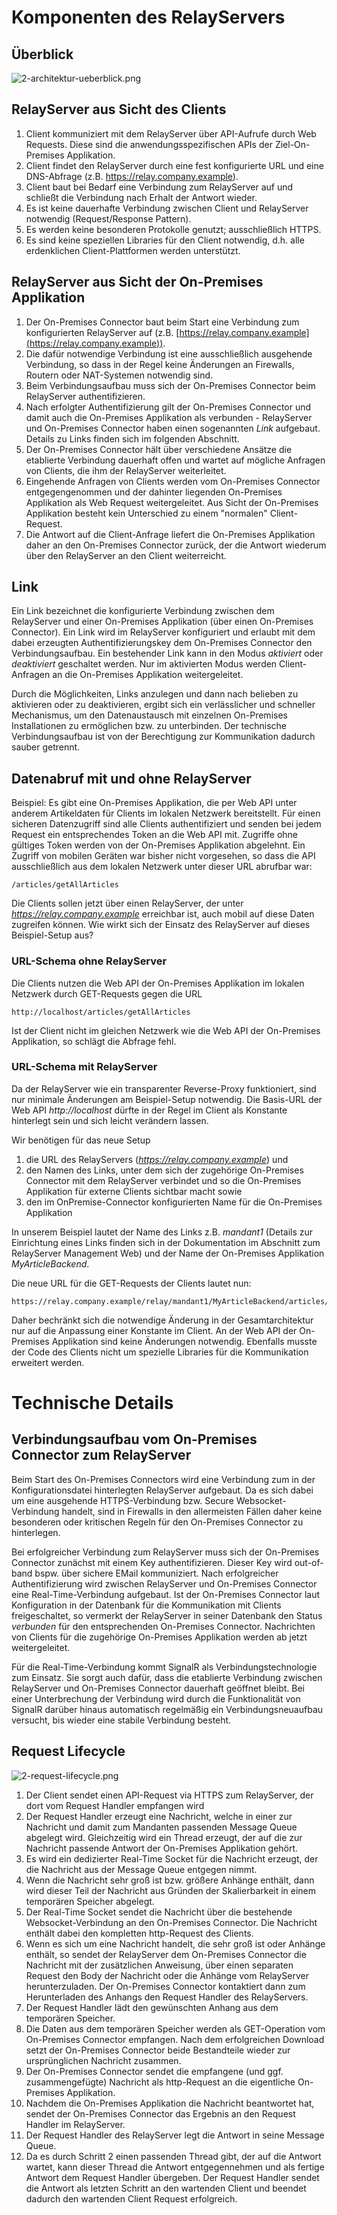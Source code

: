# Komponenten des RelayServers

## Überblick
![2-architektur-ueberblick.png](./assets/2-architektur-ueberblick.png)


## RelayServer aus Sicht des Clients

1. Client kommuniziert mit dem RelayServer über API-Aufrufe durch Web Requests. Diese sind die anwendungsspezifischen APIs der Ziel-On-Premises Applikation.
1. Client findet den RelayServer durch eine fest konfigurierte URL und eine DNS-Abfrage (z.B. https://relay.company.example).
1. Client baut bei Bedarf eine Verbindung zum RelayServer auf und schließt die Verbindung nach Erhalt der Antwort wieder.
1. Es ist keine dauerhafte Verbindung zwischen Client und RelayServer notwendig (Request/Response Pattern).
1. Es werden keine besonderen Protokolle genutzt; ausschließlich HTTPS.
1. Es sind keine speziellen Libraries für den Client notwendig, d.h. alle erdenklichen Client-Plattformen werden unterstützt.

## RelayServer aus Sicht der On-Premises Applikation

1. Der On-Premises Connector baut beim Start eine Verbindung zum konfigurierten RelayServer auf (z.B. [https://relay.company.example](https://relay.company.example)).
1. Die dafür notwendige Verbindung ist eine ausschließlich ausgehende Verbindung, so dass in der Regel keine Änderungen an Firewalls, Routern oder NAT-Systemen notwendig sind.
1. Beim Verbindungsaufbau muss sich der On-Premises Connector beim RelayServer authentifizieren.
1. Nach erfolgter Authentifizierung gilt der On-Premises Connector und damit auch die On-Premises Applikation als verbunden - RelayServer und On-Premises Connector haben einen sogenannten *Link* aufgebaut. Details zu Links finden sich im folgenden Abschnitt.
1. Der On-Premises Connector hält über verschiedene Ansätze die etablierte Verbindung dauerhaft offen und wartet auf mögliche Anfragen von Clients, die ihm der RelayServer weiterleitet.
1. Eingehende Anfragen von Clients werden vom On-Premises Connector entgegengenommen und der dahinter liegenden On-Premises Applikation als Web Request weitergeleitet. Aus Sicht der On-Premises Applikation besteht kein Unterschied zu einem "normalen" Client-Request.
1. Die Antwort auf die Client-Anfrage liefert die On-Premises Applikation daher an den On-Premises Connector zurück, der die Antwort wiederum über den RelayServer an den Client weiterreicht.

## Link

Ein Link bezeichnet die konfigurierte Verbindung zwischen dem RelayServer und einer On-Premises Applikation (über einen On-Premises Connector). Ein Link wird im RelayServer konfiguriert und erlaubt mit dem dabei erzeugten Authentifizierungskey dem On-Premises Connector den Verbindungsaufbau. Ein bestehender Link kann in den Modus *aktiviert* oder *deaktiviert* geschaltet werden. Nur im aktivierten Modus werden Client-Anfragen an die On-Premises Applikation weitergeleitet. 

Durch die Möglichkeiten, Links anzulegen und dann nach belieben zu aktivieren oder zu deaktivieren, ergibt sich ein verlässlicher und schneller Mechanismus, um den Datenaustausch mit einzelnen On-Premises Installationen zu ermöglichen bzw. zu unterbinden. Der technische Verbindungsaufbau ist von der Berechtigung zur Kommunikation dadurch sauber getrennt.

## Datenabruf mit und ohne RelayServer

Beispiel: Es gibt eine On-Premises Applikation, die per Web API unter anderem Artikeldaten für Clients im lokalen Netzwerk bereitstellt. Für einen sicheren Datenzugriff sind alle Clients authentifiziert und senden bei jedem Request ein entsprechendes Token an die Web API mit. Zugriffe ohne gültiges Token werden von der On-Premises Applikation abgelehnt.
Ein Zugriff von mobilen Geräten war bisher nicht vorgesehen, so dass die API ausschließlich aus dem lokalen Netzwerk unter dieser URL abrufbar war:

```
/articles/getAllArticles
```

Die Clients sollen jetzt über einen RelayServer, der unter *https://relay.company.example* erreichbar ist, auch mobil auf diese Daten zugreifen können. Wie wirkt sich der Einsatz des RelayServer auf dieses Beispiel-Setup aus?

### URL-Schema ohne RelayServer

Die Clients nutzen die Web API der On-Premises Applikation im lokalen Netzwerk durch GET-Requests gegen die URL

```
http://localhost/articles/getAllArticles
```

Ist der Client nicht im gleichen Netzwerk wie die Web API der On-Premises Applikation, so schlägt die Abfrage fehl.

### URL-Schema mit RelayServer

Da der RelayServer wie ein transparenter Reverse-Proxy funktioniert, sind nur minimale Änderungen am Beispiel-Setup notwendig. Die Basis-URL der Web API *http://localhost* dürfte in der Regel im Client als Konstante hinterlegt sein und sich leicht verändern lassen.

Wir benötigen für das neue Setup

1. die URL des RelayServers (*https://relay.company.example*) und
1. den Namen des Links, unter dem sich der zugehörige On-Premises Connector mit dem RelayServer verbindet und so die On-Premises Applikation für externe Clients sichtbar macht sowie
1. den im OnPremise-Connector konfigurierten Name für die  On-Premises Applikation

In unserem Beispiel lautet der Name des Links z.B. *mandant1* (Details zur Einrichtung eines Links finden sich in der Dokumentation im Abschnitt zum RelayServer Management Web) und der Name der On-Premises Applikation *MyArticleBackend*.

Die neue URL für die GET-Requests der Clients lautet nun:

```
https://relay.company.example/relay/mandant1/MyArticleBackend/articles/getAllArticles
```

Daher bechränkt sich die notwendige Änderung in der Gesamtarchitektur nur auf die Anpassung einer Konstante im Client. An der Web API der On-Premises Applikation sind keine Änderungen notwendig. Ebenfalls musste der Code des Clients nicht um spezielle Libraries für die Kommunikation erweitert werden.

# Technische Details

## Verbindungsaufbau vom On-Premises Connector zum RelayServer

Beim Start des On-Premises Connectors wird eine Verbindung zum in der Konfigurationsdatei hinterlegten RelayServer aufgebaut. Da es sich dabei um eine ausgehende HTTPS-Verbindung bzw. Secure Websocket-Verbindung handelt, sind in Firewalls in den allermeisten Fällen daher keine besonderen oder kritischen Regeln für den On-Premises Connector zu hinterlegen.

Bei erfolgreicher Verbindung zum RelayServer muss sich der On-Premises Connector zunächst mit einem Key authentifizieren. Dieser Key wird out-of-band bspw. über sichere EMail kommuniziert. Nach erfolgreicher Authentifizierung wird zwischen RelayServer und On-Premises Connector eine Real-Time-Verbindung aufgebaut. Ist der On-Premises Connector laut Konfiguration in der Datenbank für die Kommunikation mit Clients freigeschaltet, so vermerkt der RelayServer in seiner Datenbank den Status *verbunden* für den entsprechenden On-Premises Connector. Nachrichten von Clients für die zugehörige On-Premises Applikation werden ab jetzt weitergeleitet.

Für die Real-Time-Verbindung kommt SignalR als Verbindungstechnologie zum Einsatz. Sie sorgt auch dafür, dass die etablierte Verbindung zwischen RelayServer und On-Premises Connector dauerhaft geöffnet bleibt. Bei einer Unterbrechung der Verbindung wird durch die Funktionalität von SignalR darüber hinaus automatisch regelmäßig ein Verbindungsneuaufbau versucht, bis wieder eine stabile Verbindung besteht.

## Request Lifecycle
![2-request-lifecycle.png](./assets/2-request-lifecycle.png)

1. Der Client sendet einen API-Request via HTTPS zum RelayServer, der dort vom Request Handler empfangen wird
1. Der Request Handler erzeugt eine Nachricht, welche in einer zur Nachricht und damit zum Mandanten passenden Message Queue abgelegt wird. Gleichzeitig wird ein Thread erzeugt, der auf die zur Nachricht passende Antwort der On-Premises Applikation gehört.
1. Es wird ein dedizierter Real-Time Socket für die Nachricht erzeugt, der die Nachricht aus der Message Queue entgegen nimmt.
1. Wenn die Nachricht sehr groß ist bzw. größere Anhänge enthält, dann wird dieser Teil der Nachricht aus Gründen der Skalierbarkeit in einem temporären Speicher abgelegt.
1. Der Real-Time Socket sendet die Nachricht über die bestehende Websocket-Verbindung an den On-Premises Connector. Die Nachricht enthält dabei den kompletten http-Request des Clients.
1. Wenn es sich um eine Nachricht handelt, die sehr groß ist oder Anhänge enthält, so sendet der RelayServer dem On-Premises Connector die Nachricht mit der zusätzlichen Anweisung, über einen separaten Request den Body der Nachricht oder die Anhänge vom RelayServer herunterzuladen. Der On-Premises Connector kontaktiert dann zum Herunterladen des Anhangs den Request Handler des RelayServers.
1. Der Request Handler lädt den gewünschten Anhang aus dem temporären Speicher.
1. Die Daten aus dem temporären Speicher werden als GET-Operation vom On-Premises Connector empfangen. Nach dem erfolgreichen Download setzt der On-Premises Connector beide Bestandteile wieder zur ursprünglichen Nachricht zusammen.
1. Der On-Premises Connector sendet die empfangene (und ggf. zusammengefügte) Nachricht als http-Request an die eigentliche On-Premises Applikation.
1. Nachdem die On-Premises Applikation die Nachricht beantwortet hat, sendet der On-Premises Connector das Ergebnis an den Request Handler im RelayServer.
1. Der Request Handler des RelayServer legt die Antwort in seine Message Queue.
1. Da es durch Schritt 2 einen passenden Thread gibt, der auf die Antwort wartet, kann dieser Thread die Antwort entgegennehmen und als fertige Antwort dem Request Handler übergeben. Der Request Handler sendet die Antwort als letzten Schritt an den wartenden Client und beendet dadurch den wartenden Client Request erfolgreich.
